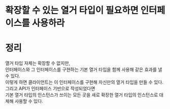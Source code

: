 확장할 수 있는 열거 타입이 필요하면 인터페이스를 사용하라
==========================================================

# 정리  
열거 타입 자체는 확장할 수 없지만,       
인터페이스와 그 인터페이스를 구현하는 기본 열거 타입을 함께 사용해 같은 효과를 낼 수 있다.         
이렇게 하면 클라이언트는 이 인터페이스를 구현해 자신만의 열거 타입을 만들 수 있다.     
그리고 API가 인터페이스 기반으로 작성되었다면      
기본 열거 타입의 인스턴스가 쓰이는 모든 곳을 새로 확장한 열거 타입의 인스턴스로 대체해 사용할 수 있다.     
 

